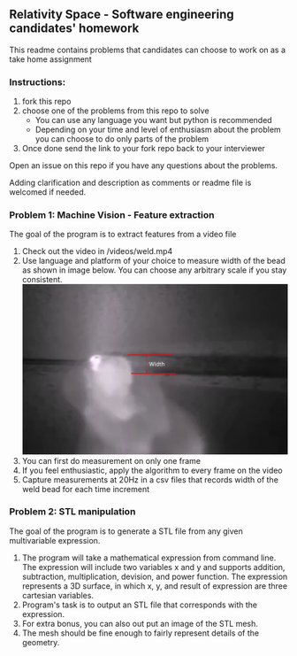 ## Relativity Space - Software engineering candidates' homework
This readme contains problems that candidates can choose to work on as a take home assignment

### Instructions:
1. fork this repo
2. choose one of the problems from this repo to solve
    * You can use any language you want but python is recommended
    * Depending on your time and level of enthusiasm about the problem you can choose to do only parts of the problem
3. Once done send the link to your fork repo back to your interviewer

Open an issue on this repo if you have any questions about the problems.

Adding clarification and description as comments or readme file is welcomed if needed.

### Problem 1: Machine Vision - Feature extraction
The goal of the program is to extract features from a video file
1. Check out the video in /videos/weld.mp4
2. Use language and platform of your choice to measure width of the bead as shown in image below. You can choose any arbitrary  scale if you stay consistent.
  ![weld width](/images/weld_width.png)
3. You can first do measurement on only one frame
4. If you feel enthusiastic, apply the algorithm to every frame on the video
5. Capture measurements at 20Hz in a csv files that records width of the weld bead for each time increment

### Problem 2: STL manipulation
The goal of the program is to generate a STL file from any given multivariable expression.
1. The program will take a mathematical expression from command line. The expression will include two variables x and y and supports addition, subtraction, multiplication, devision, and power function. The expression represents a 3D surface, in which x, y, and result of expression are three cartesian variables.
2. Program's task is to output an STL file that corresponds with the expression.
3. For extra bonus, you can also out put an image of the STL mesh.
4. The mesh should be fine enough to fairly represent details of the geometry.
